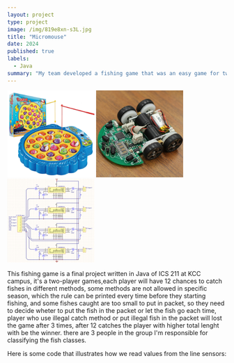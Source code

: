 ```yaml
---
layout: project
type: project
image: /img/819e8xn-s3L.jpg
title: "Micromouse"
date: 2024
published: true
labels:
  - Java
summary: "My team developed a fishing game that was an easy game for two player can catch fish and the player with more total length of fish wins the game at Kapiolani Community College."
---
```


<div class="text-center p-4">
  <img width="200px" src="../img/819e8xn-s3L.jpg" class="img-thumbnail" >
  <img width="200px" src="../img/micromouse/micromouse-robot-2.jpg" class="img-thumbnail" >
  <img width="200px" src="../img/micromouse/micromouse-circuit.png" class="img-thumbnail" >
</div>

This fishing game is a final project written in Java of ICS 211 at KCC campus, it's a two-player games,each player will have 12 chances to catch fishes in different methods, some methods are not allowed in specific season, which the rule can be printed every time before they starting fishing, and some fishes caught are too small to put in packet, so they need to decide wheter to put the fish in the packet or let the fish go each time, player who use illegal catch method or put illegal fish in the packet will lost the game after 3 times, after 12 catches the player with higher total lenght with be the winner. there are 3 people in the group I'm responsible for classifying the fish classes.

Here is some code that illustrates how we read values from the line sensors:

